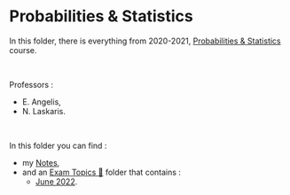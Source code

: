 # Probabilities & Statistics

In this folder, there is everything from 2020-2021, [Probabilities & Statistics](https://elearning.auth.gr/course/view.php?id=8147) course.

<br/>

Professors : 
- E. Angelis,
- N. Laskaris. 

<br/>

In this folder you can find : 
- my [Notes](https://github.com/tsingi-chris/CSD-Auth/raw/main/2nd%20Semester/Probabilities%20%26%20Statistics/Probabilities%20%26%20Statistics%20Notes.pdf),
- and an [Exam Topics 📂](https://github.com/tsingi-chris/CSD-Auth/tree/main/2nd%20Semester/Probabilities%20%26%20Statistics/%CE%98%CE%AD%CE%BC%CE%B1%CF%84%CE%B1) folder that contains :
    - [June 2022](https://github.com/tsingi-chris/CSD-Auth/raw/main/2nd%20Semester/Probabilities%20%26%20Statistics/%CE%98%CE%AD%CE%BC%CE%B1%CF%84%CE%B1/2022%20%CE%99%CE%BF%CF%8D%CE%BD%CE%B9%CE%BF%CF%82.jpg).